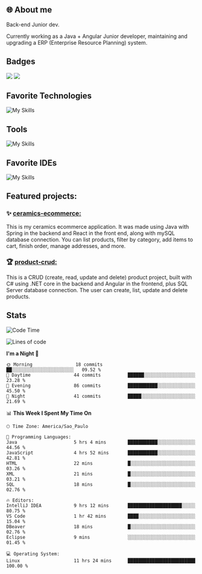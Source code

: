 ## 🌐 About me
Back-end Junior dev.

Currently working as a Java + Angular Junior developer, maintaining and upgrading a ERP (Enterprise Resource Planning) system.


## Badges

<div style="display: inline_block">
  <a href="https://www.credly.com/badges/bc4739f2-3a6a-4965-9292-0904b55d9652/public_url"><img src="https://github.com/user-attachments/assets/0c2e9028-389c-426c-b849-4bd29abbc0cb"></img></a>
  <a href=https://www.credly.com/badges/b0f4b2f6-34ec-4c0b-880f-cde76b902026/public_url"><img src="https://github.com/user-attachments/assets/07231ffe-f6b7-424a-bcc4-543fa6b2d97f"></img></a>
</div>

## Favorite Technologies

![My Skills](https://go-skill-icons.vercel.app/api/icons?i=java,spring,react,angular,typescript,javascript,cs,dotnet&perline=4&titles=true)

## Tools

![My Skills](https://go-skill-icons.vercel.app/api/icons?i=aws,gitlab,git,docker&perline=4&titles=true)

## Favorite IDEs

![My Skills](https://go-skill-icons.vercel.app/api/icons?i=idea,webstorm&perline=3&titles=true)

## Featured projects: 

### :sparkles: [ceramics-ecommerce:](https://github.com/marianarossi/ceramics-ecommerce-API)
This is my ceramics ecommerce application. It was made using Java with Spring in the backend and React in the front end, along with mySQL database connection. You can list products, filter by category, add items to cart, finish order, manage addresses, and more.

### :trophy: [product-crud:](https://github.com/marianarossi/.netCore-product-webAPI)
This is a CRUD (create, read, update and delete) product project, built with C# using .NET core in the backend and Angular in the frontend, plus SQL Server database connection. The user can create, list, update and delete products. 


## Stats

<!--START_SECTION:waka-->
![Code Time](http://img.shields.io/badge/Code%20Time-228%20hrs%207%20mins-blue)

![Lines of code](https://img.shields.io/badge/From%20Hello%20World%20I%27ve%20Written-41.2%20thousand%20lines%20of%20code-blue)

**I'm a Night 🦉** 

```text
🌞 Morning                18 commits          ██░░░░░░░░░░░░░░░░░░░░░░░   09.52 % 
🌆 Daytime                44 commits          ██████░░░░░░░░░░░░░░░░░░░   23.28 % 
🌃 Evening                86 commits          ███████████░░░░░░░░░░░░░░   45.50 % 
🌙 Night                  41 commits          █████░░░░░░░░░░░░░░░░░░░░   21.69 % 
```


📊 **This Week I Spent My Time On** 

```text
🕑︎ Time Zone: America/Sao_Paulo

💬 Programming Languages: 
Java                     5 hrs 4 mins        ███████████░░░░░░░░░░░░░░   44.56 % 
JavaScript               4 hrs 52 mins       ███████████░░░░░░░░░░░░░░   42.81 % 
HTML                     22 mins             █░░░░░░░░░░░░░░░░░░░░░░░░   03.26 % 
XML                      21 mins             █░░░░░░░░░░░░░░░░░░░░░░░░   03.21 % 
SQL                      18 mins             █░░░░░░░░░░░░░░░░░░░░░░░░   02.76 % 

🔥 Editors: 
IntelliJ IDEA            9 hrs 12 mins       ████████████████████░░░░░   80.75 % 
VS Code                  1 hr 42 mins        ████░░░░░░░░░░░░░░░░░░░░░   15.04 % 
DBeaver                  18 mins             █░░░░░░░░░░░░░░░░░░░░░░░░   02.76 % 
Eclipse                  9 mins              ░░░░░░░░░░░░░░░░░░░░░░░░░   01.45 % 

💻 Operating System: 
Linux                    11 hrs 24 mins      █████████████████████████   100.00 % 
```


<!--END_SECTION:waka-->
